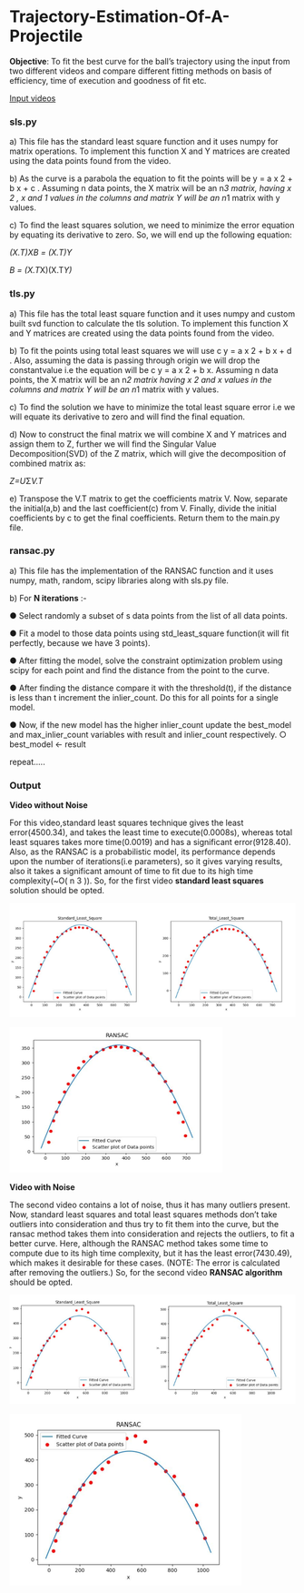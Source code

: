 # Trajectory-Estimation-Of-A-Projectile
**Objective**: To fit the best curve for the ball’s trajectory using the input from two
different videos and compare different fitting methods on basis of efficiency, time of
execution and goodness of fit etc.


[Input videos](https://drive.google.com/drive/folders/1gggBKHrBkxIWk9W-foiG3sJGHKkgK0gu?usp=sharing)


### sls.py
a) This file has the standard least square function and it uses numpy for
matrix operations. To implement this function X and Y matrices are
created using the data points found from the video.

b) As the curve is a parabola the equation to fit the points will be
y = a x 2 + b x + c . Assuming n data points, the X matrix will be an n*3
matrix, having x 2 , x and 1 values in the columns and matrix Y will be an
n*1 matrix with y values. 

c) To find the least squares solution, we need to minimize the error equation
by equating its derivative to zero. So, we will end up the following
equation:
  
*(X.T)XB = (X.T)Y*

*B = (X.T*X)(X.T*Y)*

### tls.py

a) This file has the total least square function and it uses numpy and custom
built svd function to calculate the tls solution. To implement this function X
and Y matrices are created using the data points found from the video.

b) To fit the points using total least squares we will use c y = a x 2 + b x + d . Also,
assuming the data is passing through origin we will drop the constantvalue i.e the equation will be c y = a x 2 + b x. Assuming n data points, the X
matrix will be an n*2 matrix having x 2 and x values in the columns and
matrix Y will be an n*1 matrix with y values.

c) To find the solution we have to minimize the total least square error i.e we
will equate its derivative to zero and will find the final equation.

d) Now to construct the final matrix we will combine X and Y matrices and
assign them to Z, further we will find the Singular Value
Decomposition(SVD) of the Z matrix, which will give the decomposition of
combined matrix as:

*Z=U*Σ*V.T*

e) Transpose the V.T matrix to get the coefficients matrix V. Now, separate
the initial(a,b) and the last coefficient(c) from V. Finally, divide the initial
coefficients by c to get the final coefficients. Return them to the main.py
file.

### ransac.py

a) This file has the implementation of the RANSAC function and it uses
numpy, math, random, scipy libraries along with sls.py file.

b) For **N iterations** :-

● Select randomly a subset of s data points from the list of all data
points.

● Fit a model to those data points using std_least_square function(it
will fit perfectly, because we have 3 points).

● After fitting the model, solve the constraint optimization problem
using scipy for each point and find the distance from the point to the
curve.

● After finding the distance compare it with the threshold(t), if the
distance is less than t increment the inlier_count. Do this for all
points for a single model.

● Now, if the new model has the higher inlier_count update the
best_model
and
max_inlier_count
variables
with
result
and
inlier_count respectively.
  ○ best_model ← result

repeat.....

### Output

**Video without Noise**

For this video,standard least
squares technique gives the least
error(4500.34), and takes the least time to execute(0.0008s), whereas total least
squares takes more time(0.0019) and has a significant error(9128.40). Also, as the
RANSAC is a probabilistic model, its performance depends upon the number of
iterations(i.e parameters), so it gives varying results, also it takes a significant
amount of time to fit due to its high time complexity(~O( n 3 )). So, for the first
video **standard least squares** solution should be opted.


![s1](git_images/s1.png)

![s1](git_images/s2.png)



**Video with Noise**

The second video contains a lot of noise, thus it has many outliers present. Now,
standard least squares and total least squares methods don’t take outliers into
consideration and thus try to fit them into the curve, but the ransac method takes
them into consideration and rejects the outliers, to fit a better curve. Here,
although the RANSAC method takes some time to compute due to its high time
complexity, but it has the least error(7430.49), which makes it desirable for these
cases. (NOTE: The error is calculated after removing the outliers.) So, for the
second video **RANSAC algorithm** should be opted.


![s1](git_images/s3.png)

![s1](git_images/s4.png)


